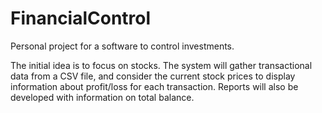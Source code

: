 # FinancialControl
Personal project for a software to control investments.

The initial idea is to focus on stocks. The system will gather transactional data from a CSV file, and consider the current stock prices to display information about profit/loss for each transaction.
Reports will also be developed with information on total balance.

